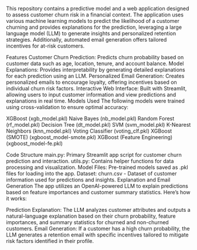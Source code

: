 This repository contains a predictive model and a web application designed to assess customer churn risk in a financial context. The application uses various machine learning models to predict the likelihood of a customer churning and provides explanations for the prediction, leveraging a large language model (LLM) to generate insights and personalized retention strategies. Additionally, automated email generation offers tailored incentives for at-risk customers.

Features
Customer Churn Prediction: Predicts churn probability based on customer data such as age, location, tenure, and account balance.
Model Explanations: Provides interpretability by generating detailed explanations for each prediction using an LLM.
Personalized Email Generation: Creates personalized emails to encourage loyalty, offering incentives based on individual churn risk factors.
Interactive Web Interface: Built with Streamlit, allowing users to input customer information and view predictions and explanations in real time.
Models Used
The following models were trained using cross-validation to ensure optimal accuracy:

XGBoost (xgb_model.pkl)
Naive Bayes (nb_model.pkl)
Random Forest (rf_model.pkl)
Decision Tree (dt_model.pkl)
SVM (svm_model.pkl)
K-Nearest Neighbors (knn_model.pkl)
Voting Classifier (voting_clf.pkl)
XGBoost (SMOTE) (xgboost_model-smote.pkl)
XGBoost (Feature Engineering) (xgboost_model-fe.pkl)


Code Structure
main.py: Primary Streamlit app script for customer churn prediction and interaction.
utils.py: Contains helper functions for data processing and visualization.
Model Files: Pre-trained models saved as .pkl files for loading into the app.
Dataset: churn.csv - Dataset of customer information used for predictions and insights.
Explanation and Email Generation
The app utilizes an OpenAI-powered LLM to explain predictions based on feature importances and customer summary statistics. Here’s how it works:

Prediction Explanation: The LLM analyzes customer attributes and outputs a natural-language explanation based on their churn probability, feature importances, and summary statistics for churned and non-churned customers.
Email Generation: If a customer has a high churn probability, the LLM generates a retention email with specific incentives tailored to mitigate risk factors identified in their profile.
